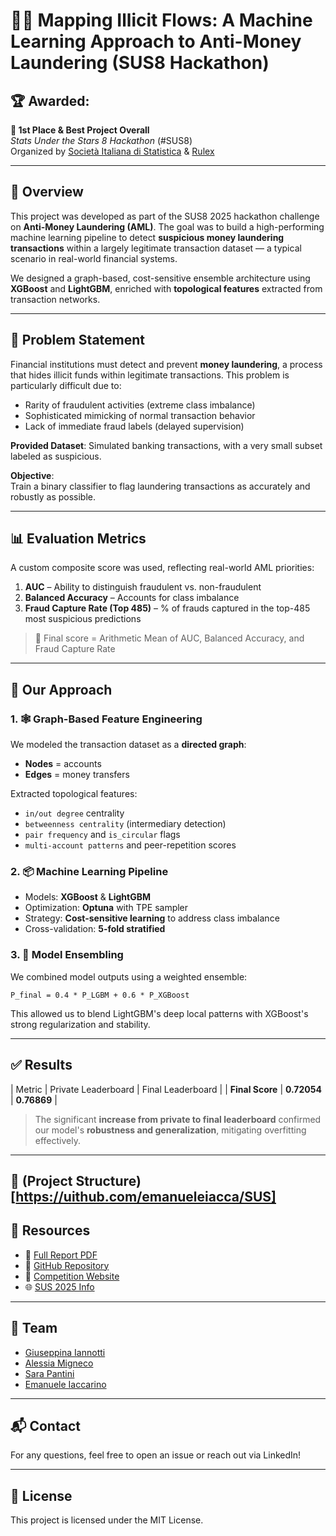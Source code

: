 # 🕵️‍♂️ Mapping Illicit Flows: A Machine Learning Approach to Anti-Money Laundering (SUS8 Hackathon)

## 🏆 Awarded:
**🥇 1st Place & Best Project Overall**  
*Stats Under the Stars 8 Hackathon* (#SUS8)  
Organized by [Società Italiana di Statistica](https://www.datachallenge.it/competitions/257) & [Rulex](https://www.rulex.ai)

---

## 📌 Overview

This project was developed as part of the SUS8 2025 hackathon challenge on **Anti-Money Laundering (AML)**. The goal was to build a high-performing machine learning pipeline to detect **suspicious money laundering transactions** within a largely legitimate transaction dataset — a typical scenario in real-world financial systems.

We designed a graph-based, cost-sensitive ensemble architecture using **XGBoost** and **LightGBM**, enriched with **topological features** extracted from transaction networks.

---

## 🧠 Problem Statement

Financial institutions must detect and prevent **money laundering**, a process that hides illicit funds within legitimate transactions. This problem is particularly difficult due to:

- Rarity of fraudulent activities (extreme class imbalance)
- Sophisticated mimicking of normal transaction behavior
- Lack of immediate fraud labels (delayed supervision)

**Provided Dataset**: Simulated banking transactions, with a very small subset labeled as suspicious.

**Objective**:  
Train a binary classifier to flag laundering transactions as accurately and robustly as possible.

---

## 📊 Evaluation Metrics

A custom composite score was used, reflecting real-world AML priorities:

1. **AUC** – Ability to distinguish fraudulent vs. non-fraudulent
2. **Balanced Accuracy** – Accounts for class imbalance
3. **Fraud Capture Rate (Top 485)** – % of frauds captured in the top-485 most suspicious predictions

> 🧮 Final score = Arithmetic Mean of AUC, Balanced Accuracy, and Fraud Capture Rate

---

## 🚀 Our Approach

### 1. 🕸️ Graph-Based Feature Engineering
We modeled the transaction dataset as a **directed graph**:
- **Nodes** = accounts
- **Edges** = money transfers

Extracted topological features:
- `in/out degree` centrality
- `betweenness centrality` (intermediary detection)
- `pair frequency` and `is_circular` flags
- `multi-account patterns` and peer-repetition scores

### 2. 📦 Machine Learning Pipeline
- Models: **XGBoost** & **LightGBM**
- Optimization: **Optuna** with TPE sampler
- Strategy: **Cost-sensitive learning** to address class imbalance
- Cross-validation: **5-fold stratified**

### 3. 🤝 Model Ensembling
We combined model outputs using a weighted ensemble:
```
P_final = 0.4 * P_LGBM + 0.6 * P_XGBoost
```
This allowed us to blend LightGBM's deep local patterns with XGBoost's strong regularization and stability.

---

## ✅ Results

| Metric               | Private Leaderboard | Final Leaderboard |
| **Final Score**      | **0.72054**         | **0.76869**        |

> The significant **increase from private to final leaderboard** confirmed our model's **robustness and generalization**, mitigating overfitting effectively.

---

## 📁 (Project Structure)[https://uithub.com/emanueleiacca/SUS]

## 📎 Resources

- 📂 [Full Report PDF](./sus2025.pdf)  
- 🔗 [GitHub Repository](https://lnkd.in/dJ4B9SPn)  
- 📄 [Competition Website](https://www.datachallenge.it/competitions/257)  
- 🌐 [SUS 2025 Info](https://sites.google.com/view/sus2025-statsunderthestars/)

---

## 👥 Team

- [Giuseppina Iannotti](https://www.linkedin.com/in/giuseppina-iannotti-22331535a/)
- [Alessia Migneco](https://www.linkedin.com/in/alessia-migneco-7a3932231/)
- [Sara Pantini](https://www.linkedin.com/in/sara-pantini-4401b6270/)
- [Emanuele Iaccarino](https://www.linkedin.com/in/emanuele-iaccarino-a4298b27b/)

---

## 📬 Contact

For any questions, feel free to open an issue or reach out via LinkedIn!

---

## 📝 License

This project is licensed under the MIT License.
